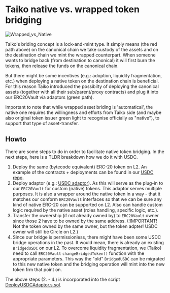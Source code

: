 # Taiko native vs. wrapped token bridging

![Wrapped_vs_Native](./native_bridge/native_support.png "Wrapped vs. Native bridging")

Taiko's briding concept is a lock-and-mint type. It simply means (the red path above) on the canonical chain we take custody of the assets and on the destination chain we mint the wrapped counterpart. When someone wants to bridge back (from destination to canonical) it will first burn the tokens, then release the funds on the canonical chain.

But there might be some incentives (e.g.: adoption, liquidity fragmentation, etc.) when deploying a native token on the destination chain is beneficial. For this reason Taiko introduced the possibilty of deploying the canonical assets (together with all their sub/parent/proxy contracts) and plug it into our ERC20Vault via adaptors (green path).

Important to note that while wrapped asset briding is 'automatical', the native one requires the willingness and efforts from Taiko side (and maybe also original token issuer green light to recognise officially as "native"), to support that type of asset-transfer.

## Howto

There are some steps to do in order to facilitate native token bridging. In the next steps, here is a TLDR breakdown how we do it with USDC.

1. Deploy the same (bytecode equivalent) ERC-20 token on L2. An example of the contracts + deployments can be found in our [USDC repo](https://github.com/taikoxyz/USDC).
2. Deploy adaptor (e.g.: [USDC adaptor](../contracts/tokenvault/adaptors/USDCAdaptor.sol)). As this will serve as the plug-in to our `ERC20Vault` for custom (native) tokens. This adaptor serves multiple purposes. It is also a wrapper around the native token in a way - that it matches our conform `ERC20Vault` interfaces so that we can be sure any kind of native ERC-20 can be supported on L2. Also can handle custom logic required by the native asset (roles handling, specific logic, etc.).
3. Transfer the ownership (if not already owned by) to `ERC20Vault` owner since those 2 have to be owned by the same address. (!IMPORTANT! Not the token owned by the same owner, but the token adpter! USDC owner will still be Circle on L2.)
4. Since our bridge is permissionless, there might have been some USDC bridge operations in the past. It would mean, there is already an existing `BridgedUSDC` on our L2. To overcome liquidity fragmentation, we (Taiko) need to call `ERC20Vault` `changeBridgedToken()` function with the appropriate parameters. This way the "old" `BridgedUSDC` can be migrated to this new native token and the bridging operation will mint into the new token frm that point on.

The above steps (2. - 4.) is incorporated into the script [DeployUSDCAdaptor.s.sol](../script/DeployUSDCAdaptor.s.sol).
